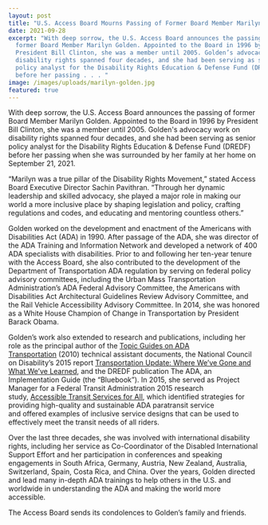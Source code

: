 ```yaml
---
layout: post
title: "U.S. Access Board Mourns Passing of Former Board Member Marilyn Golden "
date: 2021-09-28
excerpt: "With deep sorrow, the U.S. Access Board announces the passing of
  former Board Member Marilyn Golden. Appointed to the Board in 1996 by
  President Bill Clinton, she was a member until 2005. Golden’s advocacy work on
  disability rights spanned four decades, and she had been serving as senior
  policy analyst for the Disability Rights Education & Defense Fund (DREDF)
  before her passing . . . "
image: /images/uploads/marilyn-golden.jpg
featured: true
---
```

With deep sorrow, the U.S. Access Board announces the passing of former Board Member Marilyn Golden. Appointed to the Board in 1996 by President Bill Clinton, she was a member until 2005. Golden's advocacy work on disability rights spanned four decades, and she had been serving as senior policy analyst for the Disability Rights Education & Defense Fund (DREDF) before her passing when she was surrounded by her family at her home on September 21, 2021. 

“Marilyn was a true pillar of the Disability Rights Movement,” stated Access Board Executive Director Sachin Pavithran.  “Through her dynamic leadership and skilled advocacy, she played a major role in making our world a more inclusive place by shaping legislation and policy, crafting regulations and codes, and educating and mentoring countless others.”

Golden worked on the development and enactment of the Americans with Disabilities Act (ADA) in 1990. After passage of the ADA, she was director of the ADA Training and Information Network and developed a network of 400 ADA specialists with disabilities. Prior to and following her ten-year tenure with the Access Board, she also contributed to the development of the Department of Transportation ADA regulation by serving on federal policy advisory committees, including the Urban Mass Transportation Administration’s ADA Federal Advisory Committee, the Americans with Disabilities Act Architectural Guidelines Review Advisory Committee, and the Rail Vehicle Accessibility Advisory Committee. In 2014, she was honored as a White House Champion of Change in Transportation by President Barack Obama.  

Golden’s work also extended to research and publications, including her role as the principal author of the [Topic Guides on ADA Transportation](https://www.transit.dot.gov/regulations-and-guidance/civil-rights-ada/topic-guide-series-ada-transportation) (2010) technical assistant documents, the National Council on Disability’s 2015 report [Transportation Update: Where We’ve Gone and What We’ve Learned](https://ncd.gov/sites/default/files/Documents/NCD_2015_Transportation_Update.pdf), and the DREDF publication The ADA, an Implementation Guide (the “Bluebook”). In 2015, she served as Project Manager for a Federal Transit Administration 2015 research study, [Accessible Transit Services for All](https://www.transit.dot.gov/sites/fta.dot.gov/files/FTA_Report_No._0081.pdf), which identified strategies for providing high-quality and sustainable ADA paratransit service and offered examples of inclusive service designs that can be used to effectively meet the transit needs of all riders.  

Over the last three decades, she was involved with international disability rights, including her service as Co-Coordinator of the Disabled International Support Effort and her participation in conferences and speaking engagements in South Africa, Germany, Austria, New Zealand, Australia, Switzerland, Spain, Costa Rica, and China. Over the years, Golden directed and lead many in-depth ADA trainings to help others in the U.S. and worldwide in understanding the ADA and making the world more accessible. 

The Access Board sends its condolences to Golden’s family and friends.
